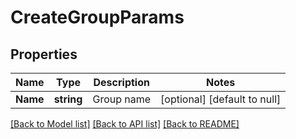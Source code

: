# CreateGroupParams

## Properties
Name | Type | Description | Notes
------------ | ------------- | ------------- | -------------
**Name** | **string** | Group name | [optional] [default to null]

[[Back to Model list]](../README.md#documentation-for-models) [[Back to API list]](../README.md#documentation-for-api-endpoints) [[Back to README]](../README.md)


